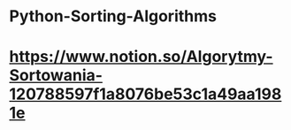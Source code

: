 # Python-Sorting-Algorithms
# https://www.notion.so/Algorytmy-Sortowania-120788597f1a8076be53c1a49aa1981e